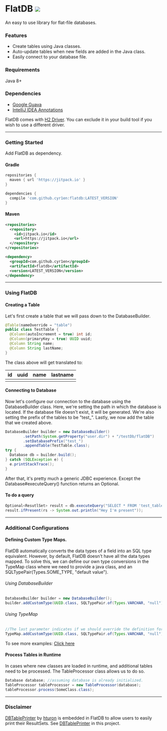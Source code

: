 # FlatDB [![](https://jitpack.io/v/cyr1en/flatdb.svg)](https://jitpack.io/#cyr1en/flatdb)
An easy to use library for flat-file databases.

### Features
- Create tables using Java classes.
- Auto-update tables when new fields are added in the Java class.
- Easily connect to your database file.

### Requirements
Java 8+

### Dependencies
- [Google Guava](https://github.com/google/guava)
- [IntelliJ IDEA Annotations](https://mvnrepository.com/artifact/com.intellij/annotations)

FlatDB comes with [H2 Driver](https://mvnrepository.com/artifact/com.h2database/h2).
You can exclude it in your build tool if you wish to use a different driver.

---
### Getting Started
Add FlatDB as dependency.
#### Gradle
```groovy
repositories {
  maven { url 'https://jitpack.io' }
}
```
```groovy
dependencies {
  compile 'com.github.cyr1en:flatdb:LATEST_VERSION'
}
```
#### Maven
```xml
<repositories>
  <repository>
    <id>jitpack.io</id>
    <url>https://jitpack.io</url>
  </repository>
</repositories>
```
```xml
<dependency>
  <groupId>com.github.cyr1en</groupId>
  <artifactId>flatdb</artifactId>
  <version>LATEST_VERSION</version>
</dependency>
```
---
### Using FlatDB

#### Creating a Table
Let's first create a table that we will pass down to the DatabaseBuilder.
```java
@Table(nameOverride = "table")
public class TestTable {
  @Column(autoIncrement = true) int id;
  @Column(primaryKey = true) UUID uuid;
  @Column String name;
  @Column String lastName;
}
```
The class above will get translated to:

| id | uuid | name | lastname |
|----|------|------|----------|
|    |      |      |          |

#### Connecting to Database
Now let's configure our connection to the database using the DatabaseBuilder class.
Here, we're setting the path in which the database is located. If the database file doesn't exist, it will be generated.
We're also setting the prefix of the tables to be "test_". Lastly, we now add the table that we created above.
```java 
DatabaseBuilder builder = new DatabaseBuilder()
        .setPath(System.getProperty("user.dir") + "/testDb/flatDB")
        .setDatabasePrefix("test_")
        .appendTable(TestTable.class);
try {
  Database db = builder.build();
} catch (SQLException e) {
  e.printStackTrace();
}
```

After that, it's pretty much a generic JDBC experience. Except the Database#executeQuery() function returns an Optional<ResultSet>.
#### To do a query
```java
Optional<ResutlSet> result = db.executeQuery("SELECT * FROM 'test_table' WHERE name = 'someName'");
result.ifPresent(rs -> System.out.println("Hey I'm present"));
```
---
### Additional Configurations

#### Defining Custom Type Maps.
FlatDB automatically converts the data types of a field into an SQL type equivalent. 
However, by default, FlatDB doesn't have all the data types mapped.
To solve this, we can define our own type conversions in the TypeMap class where we need to provide a java class,
and an SQLTypePair(Types.SOME_TYPE, "default value").

###### Using DatabaseBuilder
```java
DatabaseBuilder builder = new DatabaseBuilder();
builder.addCustomType(UUID.class, SQLTypePair.of(Types.VARCHAR, "null"));
```
###### Using TypeMap
```java
//The last parameter indicates if we should override the definition for UUID.class
TypeMap.addCustomType(UUID.class, SQLTypePair.of(Types.VARCHAR, "null"), true);
```
To see more examples: [Click here](https://github.com/CyR1en/FlatDB/blob/master/src/test/java/com/cyr1en/flatdb/TypeMapTest.java)
#### Process Tables in Runtime
In cases where new classes are loaded in runtime, and additional tables need to be processed. The TableProcessor class allows us to do so.
```java
Database database; //assuming database is already initialized.
TableProcessor tableProcessor = new TableProcessor(database);
tableProcessor.process(SomeClass.class);
```
---
### Disclaimer
[DBTablePrinter](https://github.com/htorun/dbtableprinter) by [hturon](https://github.com/htorun) is 
embedded in FlatDB to allow users to easily print their ResultSets. 
See [DBTablePrinter](https://github.com/CyR1en/FlatDB/blob/master/src/main/java/com/cyr1en/flatdb/util/DBTablePrinter.java) in this project.
